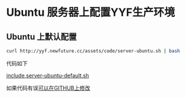 Ubuntu 服务器上配置YYF生产环境
===================

Ubuntu 上默认配置
------------------------

```bash
curl http://yyf.newfuture.cc/assets/code/server-ubuntu.sh | bash
```

代码如下

[include,server-ubuntu-default.sh](../assets/code/server-ubuntu.sh)

如果代码有误[可以在GITHUB上修改](https://github.com/NewFuture/yyf-book/edit/master/assets/code/server-ubuntu.sh)